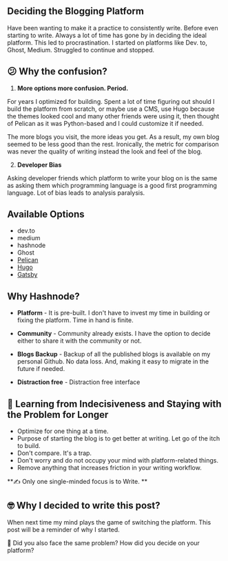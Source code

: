 ## Deciding the Blogging Platform

Have been wanting to make it a practice to consistently write. Before even starting to write. Always a lot of time has gone by in deciding the ideal platform. This led to procrastination. I started on platforms like Dev. to, Ghost, Medium. Struggled to continue and stopped. 

## 😕 **Why the confusion?** 

1. **More options more confusion. Period.**

For years I optimized for building. Spent a lot of time figuring out should I build the platform from scratch, or maybe use a CMS, use Hugo because the themes looked cool and many other friends were using it, then thought of Pelican as it was Python-based and I could customize it if needed. 

The more blogs you visit, the more ideas you get. As a result, my own blog seemed to be less good than the rest. Ironically, the metric for comparison was never the quality of writing instead the look and feel of the blog. 

2. **Developer Bias**

Asking developer friends which platform to write your blog on is the same as asking them which programming language is a good first programming language. Lot of bias leads to analysis paralysis.
 
## **Available Options**


- dev.to
- medium
- hashnode
- Ghost
- [Pelican](https://blog.getpelican.com/)
- [Hugo](https://gohugo.io/)
-  [Gatsby](https://www.gatsbyjs.com/) 

## **Why Hashnode?**


- **Platform** - It is pre-built. I don't have to invest my time in building or fixing the platform. Time in hand is finite.

- **Community** - Community already exists. I have the option to decide either to 
share it with the community or not.

- **Blogs Backup** - Backup of all the published blogs is available on my personal Github. No data loss.  And, making it easy to migrate in the future if needed.   

- **Distraction free** - Distraction free interface


## 🎯 **Learning from Indecisiveness and Staying with the Problem for Longer**


- Optimize for one thing at a time.
- Purpose of starting the blog is to get better at writing. Let go of the itch to build.
- Don't compare. It's a trap. 
- Don't worry and do not occupy your mind with platform-related things.
- Remove anything that increases friction in your writing workflow.

**✍️ Only one single-minded focus is to Write. **


## 🤓 **Why I decided to write this post?** 

When next time my mind plays the game of switching the platform. This post will 
be a reminder of why I started.

🤔 Did you also face the same problem? How did you decide on your platform? 


  








